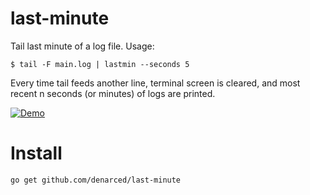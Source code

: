 # last-minute

Tail last minute of a log file. Usage:

    $ tail -F main.log | lastmin --seconds 5

Every time tail feeds another line, terminal screen is cleared, and most recent
n seconds (or minutes) of logs are printed.

[![Demo](https://asciinema.org/a/703573.svg)](https://asciinema.org/a/703573)

# Install

    go get github.com/denarced/last-minute
